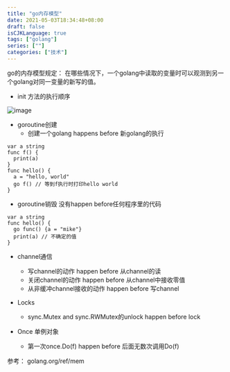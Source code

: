 ```yaml
---
title: "go内存模型"
date: 2021-05-03T18:34:48+08:00
draft: false
isCJKLanguage: true
tags: ["golang"]
series: [""]
categories: ["技术"]
---
```


go的内存模型规定： 在哪些情况下，一个golang中读取的变量时可以观测到另一个golang对同一变量的新写的值。

+ init 方法的执行顺序

![image](/golang/init_func_order.png)

+ goroutine创建
  + 创建一个golang happens before 新golang的执行

```golang
var a string
func f() {
  print(a)
}
func hello() {
  a = "hello, world"
  go f() // 等到f执行时打印hello world
}
```

+ goroutine销毁 没有happen before任何程序里的代码
```golang
var a string
func hello() {
  go func() {a = "mike"}
  print(a) // 不确定的值
}
```

+ channel通信
  + 写channel的动作 happen before 从channel的读
  + 关闭channel的动作 happen before 从channel中接收零值
  + 从非缓冲channel接收的动作 happen before 写channel

+ Locks 
  + sync.Mutex and sync.RWMutex的unlock happen before lock

+ Once  单例对象
  + 第一次once.Do(f) happen before 后面无数次调用Do(f)
  

参考： golang.org/ref/mem
